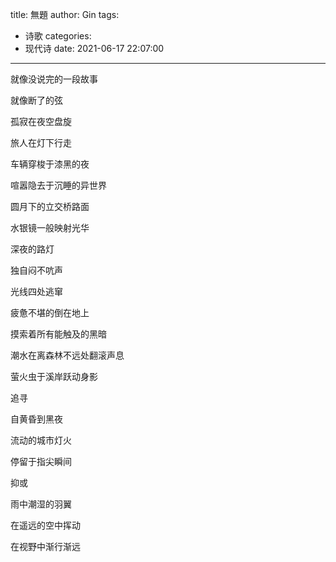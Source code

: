 title: 無題
author: Gin
tags:
  - 诗歌
categories:
  - 现代诗
date: 2021-06-17 22:07:00
---
就像没说完的一段故事

就像断了的弦

孤寂在夜空盘旋

旅人在灯下行走

车辆穿梭于漆黑的夜

喧嚣隐去于沉睡的异世界



圆月下的立交桥路面

水银镜一般映射光华

深夜的路灯

独自闷不吭声

光线四处逃窜

疲惫不堪的倒在地上

摸索着所有能触及的黑暗



潮水在离森林不远处翻滚声息

萤火虫于溪岸跃动身影

追寻

自黄昏到黑夜

流动的城市灯火

停留于指尖瞬间

抑或

雨中潮湿的羽翼

在遥远的空中挥动

在视野中渐行渐远
